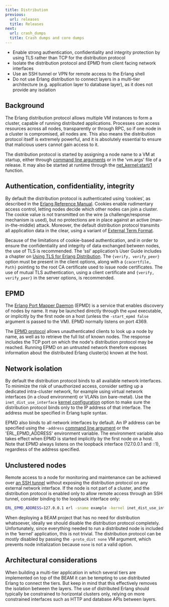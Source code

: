 ```yaml
---
title: Distribution
previous:
  url: releases
  title: Releases
next:
  url: crash_dumps
  title: Crash dumps and core dumps
---
```


* Enable strong authentication, confidentiality and integrity protection by using TLS rather than TCP for the distribution protocol
* Isolate the distribution protocol and EPMD from client facing network interfaces
* Use an SSH tunnel or VPN for remote access to the Erlang shell
* Do not use Erlang distribution to connect layers in a multi-tier architecture (e.g. application layer to database layer), as it does not provide any isolation

## Background

The Erlang distribution protocol allows multiple VM instances to form a cluster, capable of running distributed applications. Processes can access resources across all nodes, transparently or through RPC, so if one node in a cluster is compromised, all nodes are. This also means the distribution protocol itself is extremely powerful, and it is absolutely essential to ensure that malicious users cannot gain access to it.

The distribution protocol is started by assigning a node name to a VM at startup, either through [command line arguments](https://erlang.org/doc/man/erl.html#flags) or in the 'vm.args' file of a release. It may also be started at runtime through the [net_kernel:start/1](https://erlang.org/doc/man/net_kernel.html#start-1) function.

## Authentication, confidentiality, integrity

By default the distribution protocol is authenticated using ‘cookies’, as described in the [Erlang Reference Manual](https://erlang.org/doc/reference_manual/distributed.html#security). Cookies enable rudimentary access control, letting nodes decide which other nodes can join a cluster. The cookie value is not transmitted on the wire (a challenge/response mechanism is used), but no protections are in place against an active (man-in-the-middle) attack. Moreover, the default distribution protocol transmits all application data in the clear, using a variant of [External Term Format](http://erlang.org/doc/apps/erts/erl_ext_dist.html).

Because of the limitations of cookie-based authentication, and in order to ensure the confidentiality and integrity of data exchanged between nodes, the use of TLS is recommended. The ‘ssl’ application’s User Guide includes a chapter on [Using TLS for Erlang Distribution](https://erlang.org/doc/apps/ssl/ssl_distribution.html). The `{verify, verify_peer}` option must be present in the client options, along with a `{cacertfile, Path}` pointing to the root CA certificate used to issue node certificates. The use of mutual TLS authentication, using a client certificate and  `{verify, verify_peer}` in the server options, is recommended.

## EPMD

The [Erlang Port Mapper Daemon](http://erlang.org/doc/man/epmd.html) (EPMD) is a service that enables discovery of nodes by name. It may be launched directly through the `epmd` executable, or implicitly by the first node on a host (unless the `-start_epmd false` argument is passed to the VM). EPMD normally listens on port 4369.

The [EPMD protocol](https://erlang.org/doc/apps/erts/erl_dist_protocol.html#epmd-protocol) allows unauthenticated clients to look up a node by name, as well as to retrieve the full list of known nodes. The response includes the TCP port on which the node's distribution protocol may be reached. Running EPMD on an untrusted network therefore exposes information about the distributed Erlang cluster(s) known at the host.

## Network isolation

By default the distribution protocol binds to all available network interfaces. To minimize the risk of unauthorized access, consider setting up a dedicated intra-cluster network, for example using virtual network interfaces (in a cloud environment) or VLANs (on bare-metal). Use the `inet_dist_use_interface` [kernel configuration](https://erlang.org/doc/man/kernel_app.html#configuration) option to make sure the distribution protocol binds only to the IP address of that interface. The address must be specified in Erlang tuple syntax.

EPMD also binds to all network interfaces by default. An IP address can be specified using the `-address` [command line argument](http://erlang.org/doc/man/epmd.html#regular-options) or the 'ERL_EPMD_ADDRESS' environment variable. The environment variable also takes effect when EPMD is started implicitly by the first node on a host. Note that EPMD always listens on the loopback interface (127.0.0.1 and ::1), regardless of the address specified.

## Unclustered nodes

Remote access to a node for monitoring and maintenance can be achieved over [an SSH tunnel](http://blog.plataformatec.com.br/2016/05/tracing-and-observing-your-remote-node/) without exposing the distribution protocol on any external network interface. If the node is not part of a cluster, and the distribution protocol is enabled only to allow remote access through an SSH tunnel, consider binding to the loopback interface only:

```bash
ERL_EPMD_ADDRESS=127.0.0.1 erl -sname example -kernel inet_dist_use_interface '{127, 0, 0, 1}'
```

When deploying a BEAM project that has no need for distribution whatsoever, ideally we should disable the distribution protocol completely. Unfortunately, since everything needed to run a distributed node is included in the ‘kernel’ application, this is not trivial. The distribution protocol can be *mostly* disabled by passing the `-proto_dist none` VM argument, which prevents node initialization because `none` is not a valid option.

## Architectural considerations

When building a multi-tier application in which several tiers are implemented on top of the BEAM it can be tempting to use distributed Erlang to connect the tiers. But keep in mind that this effectively removes the isolation between the layers. The use of distributed Erlang should typically be constrained to horizontal clusters only, relying on more constrained interfaces such as HTTP and database APIs between layers.
